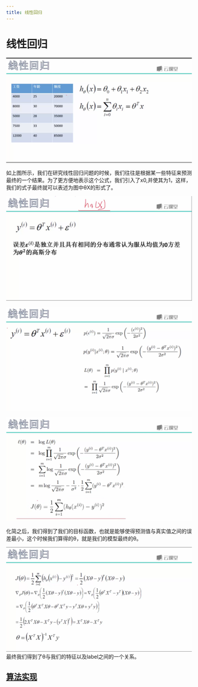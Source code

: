 ```yaml
---
title: 线性回归
---
```


# 线性回归

![enter description here][1]


  如上图所示，我们在研究线性回归问题的时候，我们往往是根据某一些特征来预测最终的一个结果。为了更方便地表示这个公式，我们引入了x0,并使其为1，这样，我们的式子最终就可以表述为图中θX的形式了。
  
  ![enter description here][2]
  
  ![enter description here][3]
  
  ![enter description here][4]

  化简之后，我们得到了我们的目标函数，也就是能够使得预测值与真实值之间的误差最小，这个时候我们算得的θ，就是我们的模型最终的θ。
  
  ![enter description here][5]
  最终我们得到了θ与我们的特征以及label之间的一个关系。


  [1]: ./images/1514440013323.jpg
  [2]: ./images/1514440624346.jpg
  [3]: ./images/1514440655893.jpg
  [4]: ./images/1514440450439.jpg
  [5]: ./images/1514440584430.jpg
  
## [算法实现](https://github.com/jianjiandandande/MachineLearning/blob/master/arithmeticLearn/Regression/LinearRegression.py)
